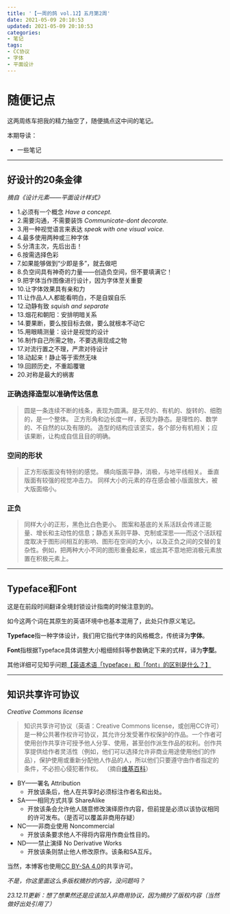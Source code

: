 ```yaml
---
title: '【一周的鸽 vol.12】五月第2周'
date: 2021-05-09 20:10:53
updated: 2021-05-09 20:10:53
categories:
- 笔记
tags:
- CC协议
- 字体
- 平面设计
---
```

# 随便记点

这两周练车把我的精力抽空了，随便搞点这中间的笔记。

本期导读：
- 一些笔记
<!--more-->
----
## 好设计的20条金律
*摘自《设计元素——平面设计样式》*

- 1.必须有一个概念 *Have a concept.*
- 2.需要沟通，不需要装饰 *Communicate-dont decorate.*
- 3.用一种视觉语言来表达 *speak with one visual voice.*
- 4.最多使用两种或三种字体
- 5.分清主次，先后出击！
- 6.按需选择色彩
- 7.如果能够做到“少即是多”，就去做吧
- 8.负空间具有神奇的力量——创造负空间，但不要填满它！
- 9.把字体当作图像进行设计，因为字体至关重要
- 10.让字体效果具有亲和力
- 11.让作品人人都能看明白，不是自娱自乐
- 12.动静有致 *squish and separate*
- 13.烟花和朝阳：安排明暗关系
- 14.要果断，要么按目标去做，要么就根本不动它
- 15.用眼睛测量：设计是视觉的设计
- 16.制作自己所需之物，不要选用现成之物
- 17.对流行置之不理，严肃对待设计
- 18.动起来！静止等于索然无味
- 19.回顾历史，不重蹈覆辙
- 20.对称是最大的祸害

### 正确选择造型以准确传达信息

> 圆是一条连续不断的线条，表现为圆满。是无尽的、有机的、旋转的、细胞的，是一个整体。
> 正方形角和边长度一样，表现为静态。是理性的、数学的、不自然的以及有限的。
> 造型的结构应该坚实，各个部分有机相关；应该果断，让构成自信且目的明确。

### 空间的形状

> 正方形版面没有特别的感觉。
> 横向版面平静，消极，与地平线相关。
> 垂直版面有较强的视觉冲击力。
> 同样大小的元素的存在感会被小版面放大，被大版面缩小。

### 正负

> 同样大小的正形，黑色比白色更小。
> 图案和基底的关系活跃会传递正能量、增长和主动性的信息；静态关系则平静、克制或深思——而这个活跃程度取决于图形间相互的影响、图形在空间的大小，以及正负之间的交替的复杂性。例如，把两种大小不同的图形重叠起来，或出其不意地把消极元素放置在积极元素上。

----
## Typeface和Font

这是在前段时间翻译全境封锁设计指南的时候注意到的。

如今这两个词在其原生的英语环境中也基本混用了，此处只作原义笔记。

**Typeface**指一种字体设计，我们用它指代字体的风格概念，传统译为**字体**。

**Font**指根据Typeface具体调整大小粗细倾斜等参数确定下来的式样，译为**字型**。

其他详细可见知乎问题[【英语术语「typeface」和「font」的区别是什么？】](https://www.zhihu.com/question/19566628)

----
## 知识共享许可协议
*Creative Commons license*

> 知识共享许可协议（英语：Creative Commons license，或创用CC许可）是一种公共著作权许可协议，其允许分发受著作权保护的作品。一个作者可使用创作共享许可授予他人分享、使用，甚至创作派生作品的权利。创作共享提供给作者灵活性（例如，他们可以选择允许非商业用途使用他们的作品），保护使用或重新分配他人作品的人，所以他们只要遵守由作者指定的条件，不必担心侵犯著作权。
> （摘自[维基百科](https://zh.wikipedia.org/wiki/%E7%9F%A5%E8%AF%86%E5%85%B1%E4%BA%AB%E8%AE%B8%E5%8F%AF%E5%8D%8F%E8%AE%AE)）

- BY——署名 Attribution
  - 开放该条后，他人在共享时必须标注作者名和出处。
- SA——相同方式共享 ShareAlike
  - 开放该条会允许他人随意修改演绎原作内容，但前提是必须以该协议相同的许可发布。（是否可以覆盖非商用存疑）
- NC——非商业使用 Noncommercial
  - 开放该条要求他人不得将内容用作商业性目的。
- ND——禁止演绎 No Derivative Works
  - 开放该条则禁止他人修改原作。该条和SA互斥。

当然，本博客也使用[CC BY-SA 4.0](https://creativecommons.org/licenses/by-sa/4.0/deed.zh)的共享许可。

*不是，你这里面这么多版权摘抄的内容，没问题吗？*

*23.12.11更新：想了想果然还是应该加入非商用协议，因为摘抄了版权内容（当然做好出处引用了）*